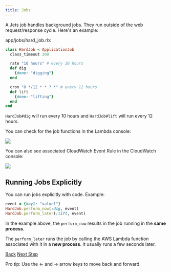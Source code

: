 ```yaml
---
title: Jobs
---
```


A Jets job handles background jobs. They run outside of the web request/response cycle. Here's an example:

app/jobs/hard_job.rb:

```ruby
class HardJob < ApplicationJob
  class_timeout 300

  rate "10 hours" # every 10 hours
  def dig
    {done: "digging"}
  end

  cron "0 */12 * * ? *" # every 12 hours
  def lift
    {done: "lifting"}
  end
end
```

`HardJob#dig` will run every 10 hours and `HardJob#lift` will run every 12 hours.

You can check for the job functions in the Lambda console:

![](/img/docs/demo-lambda-functions-jobs.png)

You can also see associated CloudWatch Event Rule in the CloudWatch console:

![](/img/docs/demo-job-cloudwatch-rule.png)

## Running Jobs Explicitly

You can run jobs explicitly with code. Example:

```ruby
event = {key1: "value1"}
HardJob.perform_now(:dig, event)
HardJob.perform_later(:lift, event)
```

In the example above, the `perform_now` results in the job running in the **same process**.

The `perform_later` runs the job by calling the AWS Lambda function associated with it in a **new process**.  It usually runs a few seconds later.

<a id="prev" class="btn btn-basic" href="{% link _docs/routing.md %}">Back</a>
<a id="next" class="btn btn-primary" href="{% link _docs/install.md %}">Next Step</a>
<p class="keyboard-tip">Pro tip: Use the <- and -> arrow keys to move back and forward.</p>
